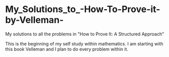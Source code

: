 # My_Solutions_to_-How-To-Prove-it-by-Velleman-
My solutions to all the problems in  "How to Prove It: A Structured Approach"

This is the beginning of my self study within mathematics. I am starting with this book Velleman and I plan to do every problem within it.
